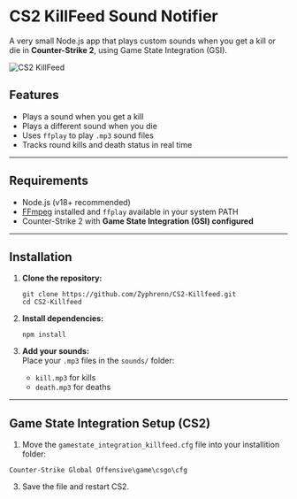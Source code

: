 # CS2 KillFeed Sound Notifier

A very small Node.js app that plays custom sounds when you get a kill or die in **Counter-Strike 2**, using Game State Integration (GSI).

![CS2 KillFeed](https://img.shields.io/badge/CS2-Kill%2FDeath%20Sound%20Notifier-blue?style=flat-square)

## Features

- Plays a sound when you get a kill  
- Plays a different sound when you die  
- Uses `ffplay` to play `.mp3` sound files  
- Tracks round kills and death status in real time  

---

## Requirements

- Node.js (v18+ recommended)  
- [FFmpeg](https://ffmpeg.org) installed and `ffplay` available in your system PATH  
- Counter-Strike 2 with **Game State Integration (GSI) configured**  

---

## Installation

1. **Clone the repository:**  
   ```
   git clone https://github.com/Zyphrenn/CS2-Killfeed.git
   cd CS2-Killfeed
   ```

2. **Install dependencies:**  
   ```
   npm install
   ```

3. **Add your sounds:**  
   Place your `.mp3` files in the `sounds/` folder:  
   - `kill.mp3` for kills  
   - `death.mp3` for deaths  

---

## Game State Integration Setup (CS2)

1. Move the `gamestate_integration_killfeed.cfg` file into your installition folder:
```
Counter-Strike Global Offensive\game\csgo\cfg
```

3. Save the file and restart CS2.